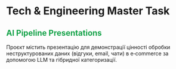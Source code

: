 # Tech & Engineering Master Task
<h2 style="color: #16a34a;">AI Pipeline Presentations</h2>

Проєкт містить презентацію для демонстрації цінності обробки неструктурованих даних (відгуки, email, чати) в e‑commerce за допомогою LLM та гібридної категоризації.
